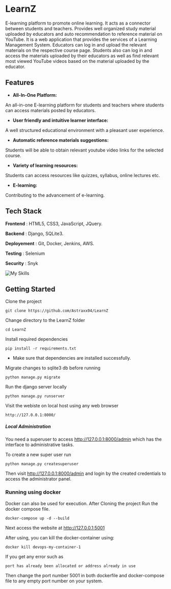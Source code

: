 # LearnZ 
E-learning platform to promote online learning. It acts as a connector between students and teachers. Provides well organized study material uploaded by educators and auto recommendation to reference material on YouTube. It is a web application that provides the services of a Learning Management System. Educators can log in and upload the relevant materials on the respective course page. Students also can log in and access the materials uploaded by their educators as well as find relevant most viewed YouTube videos based on the material uploaded by the educator.

## Features

- <b>All-In-One Platform:</b> 


An all-in-one E-learning platform for students and teachers where students can access materials posted by educators.
- <b>User friendly and intuitive learner interface:</b> 


A well structured educational environment with a pleasant user experience. 
- <b>Automatic reference materials suggestions:</b> 


Students will be able to obtain relevant youtube video links for the selected course.
- <b>Variety of learning resources:</b> 


Students can access resources like quizzes, syllabus, online lectures etc.
- <b>E-learning:</b>


Contributing to the advancement of e-learning.

## Tech Stack

**Frontend** : HTML5, CSS3, JavaScript, JQuery.

**Backend** : Django, SQLite3.

**Deployement** : Git, Docker, Jenkins, AWS.

**Testing** : Selenium

**Security** : Snyk


![My Skills](https://skills.thijs.gg/icons?i=html,css,js,jquery,django,python,sqlite,git,docker,jenkins,aws,selenium&perline=3)

## Getting Started 

Clone the project

```
git clone https://github.com/Astraxx04/LearnZ
```

Change directory to the LearnZ folder

```
cd LearnZ
```

Install required dependencies 

```
pip install -r requirements.txt 
```
- Make sure that dependencies are installed successfully.

Migrate changes to sqlite3 db before running

```
python manage.py migrate
```

Run the django server locally

```
python manage.py runserver
```

Visit the webiste on local host using any web browser

```
http://127.0.0.1:8000/
```

##### Local Administration

You need a superuser to access http://127.0.0.1:8000/admin which has the interface to administrative tasks.

To create a new super user run

```
python manage.py createsuperuser
```

Then visit http://127.0.0.1:8000/admin and login by the created credentials to access the administrator panel.

### Running using docker
Docker can also be used for execution. After Cloning the project Run the docker compose file.
```
docker-compose up -d --build 
```
Next access the website at http://127.0.0.1:5001

After using, you can kill the docker-container using:
```
docker kill devops-my-container-1 
```
If you get any error such as 
```
port has already been allocated or address already in use
```
Then change the port number 5001 in both dockerfile and docker-compose file to any empty port number on your system. 

